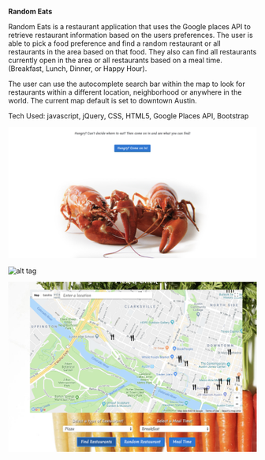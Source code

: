 <strong>Random Eats</strong>

Random Eats is a restaurant application that uses the Google places API to retrieve restaurant information based on the users preferences. The user is able to pick a food preference and find a random restaurant or all restaurants in the area based on that food. They also can find all restaurants currently open in the area or all restaurants based on a meal time. (Breakfast, Lunch, Dinner, or Happy Hour).

The user can use the autocomplete search bar within the map to look for restaurants within a different location, neighborhood or anywhere in the world. The current map default is set to downtown Austin.

Tech Used:
javascript,
jQuery,
CSS,
HTML5,
Google Places API,
Bootstrap


![alt tag](screenshots/homepage.png)

![alt tag](screenshots/map-page.png)

![alt tag](screenshots/restaurants.png)
